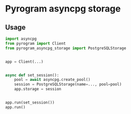 Pyrogram asyncpg storage
========================

Usage
-----

```python
import asyncpg
from pyrogram import Client
from pyrogram_asyncpg_storage import PostgreSQLStorage


app = Client(...)


async def set_session():
	pool = await asyncpg.create_pool()
	session = PostgreSQLStorage(name=..., pool=pool)
	app.storage = session


app.run(set_session())
app.run()
```
